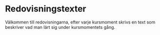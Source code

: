 ---
---
Redovisningstexter
=========================

Välkommen till redovisningarna, efter varje kursmoment skrivs en text som beskriver vad man lärt sig under kursmomentets gång. 
